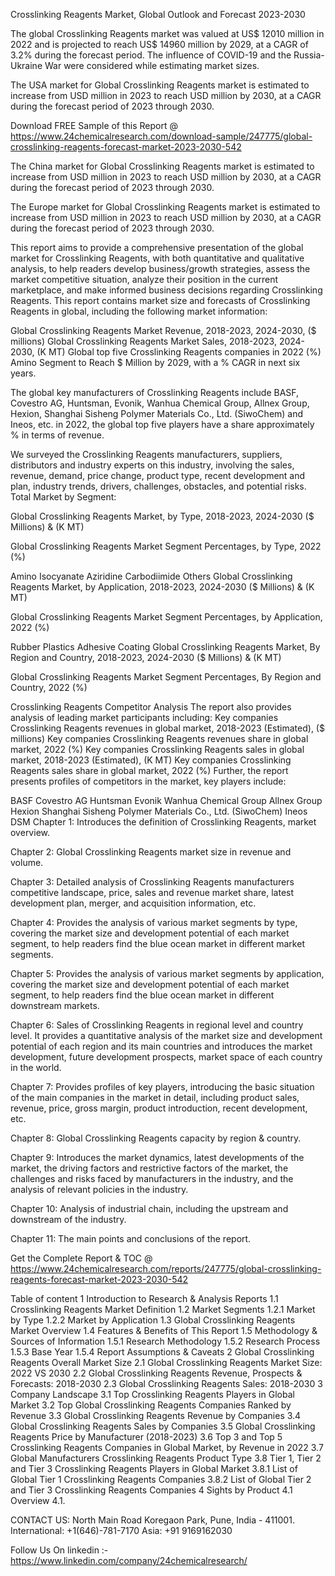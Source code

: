  Crosslinking Reagents Market, Global Outlook and Forecast 2023-2030

 The global Crosslinking Reagents market was valued at US$ 12010 million in 2022 and is projected to reach US$ 14960 million by 2029, at a CAGR of 3.2% during the forecast period. The influence of COVID-19 and the Russia-Ukraine War were considered while estimating market sizes.

The USA market for Global Crosslinking Reagents market is estimated to increase from USD million in 2023 to reach USD million by 2030, at a CAGR during the forecast period of 2023 through 2030.

Download FREE Sample of this Report @ https://www.24chemicalresearch.com/download-sample/247775/global-crosslinking-reagents-forecast-market-2023-2030-542

The China market for Global Crosslinking Reagents market is estimated to increase from USD million in 2023 to reach USD million by 2030, at a CAGR during the forecast period of 2023 through 2030.

The Europe market for Global Crosslinking Reagents market is estimated to increase from USD million in 2023 to reach USD million by 2030, at a CAGR during the forecast period of 2023 through 2030.

This report aims to provide a comprehensive presentation of the global market for Crosslinking Reagents, with both quantitative and qualitative analysis, to help readers develop business/growth strategies, assess the market competitive situation, analyze their position in the current marketplace, and make informed business decisions regarding Crosslinking Reagents. This report contains market size and forecasts of Crosslinking Reagents in global, including the following market information:

Global Crosslinking Reagents Market Revenue, 2018-2023, 2024-2030, ($ millions)
Global Crosslinking Reagents Market Sales, 2018-2023, 2024-2030, (K MT)
Global top five Crosslinking Reagents companies in 2022 (%)
Amino Segment to Reach $ Million by 2029, with a % CAGR in next six years.

The global key manufacturers of Crosslinking Reagents include BASF, Covestro AG, Huntsman, Evonik, Wanhua Chemical Group, Allnex Group, Hexion, Shanghai Sisheng Polymer Materials Co., Ltd. (SiwoChem) and Ineos, etc. in 2022, the global top five players have a share approximately % in terms of revenue.

We surveyed the Crosslinking Reagents manufacturers, suppliers, distributors and industry experts on this industry, involving the sales, revenue, demand, price change, product type, recent development and plan, industry trends, drivers, challenges, obstacles, and potential risks. Total Market by Segment:

Global Crosslinking Reagents Market, by Type, 2018-2023, 2024-2030 ($ Millions) & (K MT)

Global Crosslinking Reagents Market Segment Percentages, by Type, 2022 (%)

Amino
Isocyanate
Aziridine
Carbodiimide
Others
Global Crosslinking Reagents Market, by Application, 2018-2023, 2024-2030 ($ Millions) & (K MT)

Global Crosslinking Reagents Market Segment Percentages, by Application, 2022 (%)

Rubber
Plastics
Adhesive
Coating
Global Crosslinking Reagents Market, By Region and Country, 2018-2023, 2024-2030 ($ Millions) & (K MT)

Global Crosslinking Reagents Market Segment Percentages, By Region and Country, 2022 (%)

Crosslinking Reagents
Competitor Analysis
The report also provides analysis of leading market participants including:
Key companies Crosslinking Reagents revenues in global market, 2018-2023 (Estimated), ($ millions)
Key companies Crosslinking Reagents revenues share in global market, 2022 (%)
Key companies Crosslinking Reagents sales in global market, 2018-2023 (Estimated), (K MT)
Key companies Crosslinking Reagents sales share in global market, 2022 (%)
Further, the report presents profiles of competitors in the market, key players include:

BASF
Covestro AG
Huntsman
Evonik
Wanhua Chemical Group
Allnex Group
Hexion
Shanghai Sisheng Polymer Materials Co., Ltd. (SiwoChem)
Ineos
DSM
Chapter 1: Introduces the definition of Crosslinking Reagents, market overview.

Chapter 2: Global Crosslinking Reagents market size in revenue and volume.

Chapter 3: Detailed analysis of Crosslinking Reagents manufacturers competitive landscape, price, sales and revenue market share, latest development plan, merger, and acquisition information, etc.

Chapter 4: Provides the analysis of various market segments by type, covering the market size and development potential of each market segment, to help readers find the blue ocean market in different market segments.

Chapter 5: Provides the analysis of various market segments by application, covering the market size and development potential of each market segment, to help readers find the blue ocean market in different downstream markets.

Chapter 6: Sales of Crosslinking Reagents in regional level and country level. It provides a quantitative analysis of the market size and development potential of each region and its main countries and introduces the market development, future development prospects, market space of each country in the world.

Chapter 7: Provides profiles of key players, introducing the basic situation of the main companies in the market in detail, including product sales, revenue, price, gross margin, product introduction, recent development, etc.

Chapter 8: Global Crosslinking Reagents capacity by region & country.

Chapter 9: Introduces the market dynamics, latest developments of the market, the driving factors and restrictive factors of the market, the challenges and risks faced by manufacturers in the industry, and the analysis of relevant policies in the industry.

Chapter 10: Analysis of industrial chain, including the upstream and downstream of the industry.

Chapter 11: The main points and conclusions of the report.

Get the Complete Report & TOC @ https://www.24chemicalresearch.com/reports/247775/global-crosslinking-reagents-forecast-market-2023-2030-542

Table of content
1 Introduction to Research & Analysis Reports
1.1 Crosslinking Reagents Market Definition
1.2 Market Segments
1.2.1 Market by Type
1.2.2 Market by Application
1.3 Global Crosslinking Reagents Market Overview
1.4 Features & Benefits of This Report
1.5 Methodology & Sources of Information
1.5.1 Research Methodology
1.5.2 Research Process
1.5.3 Base Year
1.5.4 Report Assumptions & Caveats
2 Global Crosslinking Reagents Overall Market Size
2.1 Global Crosslinking Reagents Market Size: 2022 VS 2030
2.2 Global Crosslinking Reagents Revenue, Prospects & Forecasts: 2018-2030
2.3 Global Crosslinking Reagents Sales: 2018-2030
3 Company Landscape
3.1 Top Crosslinking Reagents Players in Global Market
3.2 Top Global Crosslinking Reagents Companies Ranked by Revenue
3.3 Global Crosslinking Reagents Revenue by Companies
3.4 Global Crosslinking Reagents Sales by Companies
3.5 Global Crosslinking Reagents Price by Manufacturer (2018-2023)
3.6 Top 3 and Top 5 Crosslinking Reagents Companies in Global Market, by Revenue in 2022
3.7 Global Manufacturers Crosslinking Reagents Product Type
3.8 Tier 1, Tier 2 and Tier 3 Crosslinking Reagents Players in Global Market
3.8.1 List of Global Tier 1 Crosslinking Reagents Companies
3.8.2 List of Global Tier 2 and Tier 3 Crosslinking Reagents Companies
4 Sights by Product
4.1 Overview
4.1.

CONTACT US:
North Main Road Koregaon Park, Pune, India - 411001.
International: +1(646)-781-7170
Asia: +91 9169162030

Follow Us On linkedin :- https://www.linkedin.com/company/24chemicalresearch/

